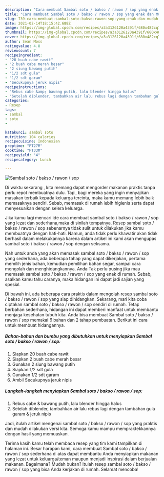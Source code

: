 ```yaml
---
description: "Cara membuat Sambal soto / bakso / rawon / sop yang enak dan Mudah Dibuat"
title: "Cara membuat Sambal soto / bakso / rawon / sop yang enak dan Mudah Dibuat"
slug: 739-cara-membuat-sambal-soto-bakso-rawon-sop-yang-enak-dan-mudah-dibuat
date: 2021-02-14T18:15:42.688Z
image: https://img-global.cpcdn.com/recipes/a3a3126120a4391f/680x482cq70/sambal-soto-bakso-rawon-sop-foto-resep-utama.jpg
thumbnail: https://img-global.cpcdn.com/recipes/a3a3126120a4391f/680x482cq70/sambal-soto-bakso-rawon-sop-foto-resep-utama.jpg
cover: https://img-global.cpcdn.com/recipes/a3a3126120a4391f/680x482cq70/sambal-soto-bakso-rawon-sop-foto-resep-utama.jpg
author: Sean Moss
ratingvalue: 4.8
reviewcount: 7
recipeingredient:
- "20 buah cabe rawit"
- "2 buah cabe merah besar"
- "2 siung bawang putih"
- "1/2 sdt gula"
- "1/2 sdt garam"
- "Secukupnya jeruk nipis"
recipeinstructions:
- "Rebus cabe &amp; bawang putih, lalu blender hingga halus"
- "Setelah diblender, tambahkan air lalu rebus lagi dengan tambahan gula garam &amp; jeruk nipis"
categories:
- Resep
tags:
- sambal
- soto
- 

katakunci: sambal soto  
nutrition: 104 calories
recipecuisine: Indonesian
preptime: "PT27M"
cooktime: "PT33M"
recipeyield: "4"
recipecategory: Lunch

---
```



![Sambal soto / bakso / rawon / sop](https://img-global.cpcdn.com/recipes/a3a3126120a4391f/680x482cq70/sambal-soto-bakso-rawon-sop-foto-resep-utama.jpg)

Di waktu  sekarang , kita memang dapat mengorder makanan praktis tanpa perlu repot membuatnya dulu. Tapi, bagi mereka yang ingin menyajikan masakan terbaik kepada keluarga tercinta, maka kamu memang lebih baik memasaknya sendiri. Sebab, memasak di rumah lebih higienis serta dapat menyesuaikan dengan selera keluarga.

Jika kamu lagi mencari ide cara membuat sambal soto / bakso / rawon / sop yang lezat dan sederhana,maka di sinilah tempatnya. Resep sambal soto / bakso / rawon / sop  sebenarnya tidak sulit untuk dilakukan jika kamu membuatnya dengan hati-hati. Namun, anda tidak perlu khawatir akan tidak berhasil dalam melakukannya 
karena dalam artikel ini kami akan mengupas sambal soto / bakso / rawon / sop dengan seksama.  



Nah untuk anda yang akan memasak sambal soto / bakso / rawon / sop yang sederhana, ada beberapa tahap yang dapat dikerjakan, pertama memilih jenis bahan, kemudian pemilihan bahan segar, sampai cara mengolah dan menghidangkannya. Anda Tak perlu pusing jika mau memasak sambal soto / bakso / rawon / sop yang enak di rumah. Sebab, asalkan kamu  tahu caranya, maka hidangan ini dapat jadi sajian yang spesial.

Di bawah ini, ada beberapa cara praktis  dalam mengolah resep sambal soto / bakso / rawon / sop yang siap dihidangkan. Sekarang, mari kita coba ciptakan sambal soto / bakso / rawon / sop sendiri di rumah. Tetap berbahan sederhana, hidangan ini dapat memberi manfaat untuk membantu menjaga kesehatan tubuh kita. Anda bisa membuat Sambal soto / bakso / rawon / sop memakai 6 bahan dan 2 tahap pembuatan. Berikut ini cara untuk membuat hidangannya.

<!--inarticleads1-->

##### Bahan-bahan dan bumbu yang dibutuhkan untuk menyiapkan Sambal soto / bakso / rawon / sop:

1. Siapkan 20 buah cabe rawit
1. Siapkan 2 buah cabe merah besar
1. Gunakan 2 siung bawang putih
1. Siapkan 1/2 sdt gula
1. Gunakan 1/2 sdt garam
1. Ambil Secukupnya jeruk nipis




<!--inarticleads2-->

##### Langkah-langkah menyiapkan Sambal soto / bakso / rawon / sop:

1. Rebus cabe &amp; bawang putih, lalu blender hingga halus
1. Setelah diblender, tambahkan air lalu rebus lagi dengan tambahan gula garam &amp; jeruk nipis




Jadi, itulah artikel mengenai  sambal soto / bakso / rawon / sop  yang praktis dan mudah dilakukan versi kita. Semoga kamu mampu mempraktekkannya dengan hasil yang memuaskan. 

Terima kasih kamu telah membaca resep yang tim kami tampilkan di halaman ini. Besar harapan kami, cara membuat  Sambal soto / bakso / rawon / sop sederhana di atas dapat membantu Anda menyiapkan makanan yang lezat untuk keluarga/teman maupun menjadi inspirasi dalam berjualan makanan. Bagaimana? Mudah bukan? Itulah resep sambal soto / bakso / rawon / sop yang bisa Anda kerjakan di rumah. Selamat mencoba!

